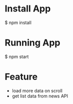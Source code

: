 # Install App
  $ npm install
  
# Running App
  $ npm start
 
# Feature
  - load more data on scroll
  - get list data from news API
